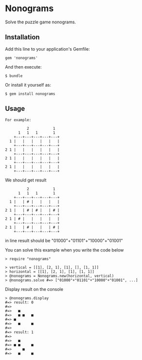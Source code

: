 # Nonograms

  Solve the puzzle game nonograms.

## Installation

Add this line to your application's Gemfile:

    gem 'nonograms'

And then execute:

    $ bundle

Or install it yourself as:

    $ gem install nonograms

## Usage

    For example:

              2           1
          1   1   1       1
        +---+---+---+---+---+
      1 |   |   |   |   |   |
        +---+---+---+---+---+
    2 1 |   |   |   |   |   |
        +---+---+---+---+---+
    2 1 |   |   |   |   |   |
        +---+---+---+---+---+
    2 1 |   |   |   |   |   |
        +---+---+---+---+---+

We should get result

              2           1
          1   1   1       1
        +---+---+---+---+---+
      1 |   | # |   |   |   |
        +---+---+---+---+---+
    2 1 |   | # | # |   | # |
        +---+---+---+---+---+
    2 1 | # |   |   |   |   |
        +---+---+---+---+---+
    2 1 |   | # |   |   | # |
        +---+---+---+---+---+

in line result should be "01000"+"01101"+"10000"+"01001"

You can solve this example when you write the code below

    > require "nonograms"

    > vertical = [[1], [2, 1], [1], [], [1, 1]]
    > horizontal = [[1], [2, 1], [1], [1, 1]]
    > @nonograms = Nonograms.new(horizontal, vertical)
    > @nonograms.solve #=> ["01000"+"01101"+"10000"+"01001", ...]


Display result on the console

    > @nonograms.display
    #=> result: 0
    #=>
    #=>   ■
    #=>   ■ ■   ■
    #=> ■
    #=>   ■     ■
    #=>
    #=> result: 1
    #=>
    #=>   ■
    #=> ■ ■     ■
    #=>     ■
    #=>   ■     ■


